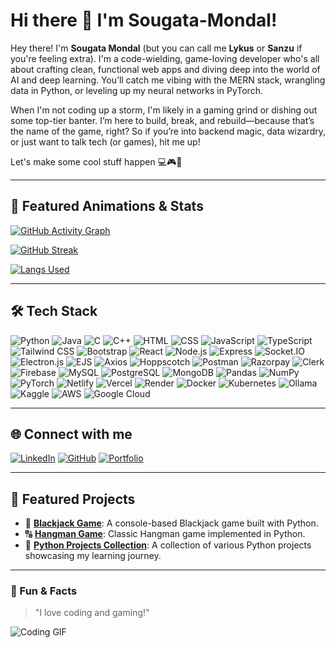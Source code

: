 # Hi there 👋 I'm Sougata-Mondal!

Hey there! I'm **Sougata Mondal** (but you can call me **Lykus** or **Sanzu** if you're feeling extra). I'm a code-wielding, game-loving developer who's all about crafting clean, functional web apps and diving deep into the world of AI and deep learning. You’ll catch me vibing with the MERN stack, wrangling data in Python, or leveling up my neural networks in PyTorch.

When I'm not coding up a storm, I'm likely in a gaming grind or dishing out some top-tier banter. I’m here to build, break, and rebuild—because that’s the name of the game, right? So if you’re into backend magic, data wizardry, or just want to talk tech (or games), hit me up!

Let's make some cool stuff happen 💻🎮🚀

---

## 🎨 Featured Animations & Stats

<!-- GitHub Contribution Graph -->
[![GitHub Activity Graph](https://github-readme-activity-graph.vercel.app/graph?username=Kisuke-Urahara-Code-Whiz&theme=tokyo-night&area=true&hide_border=true)](https://github.com/Kisuke-Urahara-Code-Whiz)

<!-- GitHub Streak Stats -->
[![GitHub Streak](https://streak-stats.demolab.com/?user=Kisuke-Urahara-Code-Whiz&theme=tokyonight&hide_border=true)](https://git.io/streak-stats)

<!-- Alternate Language Breakdown by Repo -->
[![Langs Used](https://github-profile-summary-cards.vercel.app/api/cards/repos-per-language?username=Kisuke-Urahara-Code-Whiz&theme=tokyonight)](https://github.com/vn7n24fzkq/github-profile-summary-cards)

---

## 🛠 Tech Stack
![Python](https://img.shields.io/badge/Python-3776AB?style=for-the-badge&logo=python&logoColor=white)
![Java](https://img.shields.io/badge/Java-007396?style=for-the-badge&logo=java&logoColor=white)
![C](https://img.shields.io/badge/C-00599C?style=for-the-badge&logo=c&logoColor=white)
![C++](https://img.shields.io/badge/C%2B%2B-00599C?style=for-the-badge&logo=c%2B%2B&logoColor=white)
![HTML](https://img.shields.io/badge/HTML-E34F26?style=for-the-badge&logo=html5&logoColor=white)
![CSS](https://img.shields.io/badge/CSS-1572B6?style=for-the-badge&logo=css3&logoColor=white)
![JavaScript](https://img.shields.io/badge/JavaScript-F7DF1E?style=for-the-badge&logo=javascript&logoColor=black)
![TypeScript](https://img.shields.io/badge/TypeScript-3178C6?style=for-the-badge&logo=typescript&logoColor=white)
![Tailwind CSS](https://img.shields.io/badge/Tailwind%20CSS-06B6D4?style=for-the-badge&logo=tailwindcss&logoColor=white)
![Bootstrap](https://img.shields.io/badge/Bootstrap-7952B3?style=for-the-badge&logo=bootstrap&logoColor=white)
![React](https://img.shields.io/badge/React-61DAFB?style=for-the-badge&logo=react&logoColor=black)
![Node.js](https://img.shields.io/badge/Node.js-339933?style=for-the-badge&logo=node.js&logoColor=white)
![Express](https://img.shields.io/badge/Express-000000?style=for-the-badge&logo=express&logoColor=white)
![Socket.IO](https://img.shields.io/badge/Socket.IO-010101?style=for-the-badge&logo=socketdotio&logoColor=white)
![Electron.js](https://img.shields.io/badge/Electron-47848F?style=for-the-badge&logo=electron&logoColor=white)
![EJS](https://img.shields.io/badge/EJS-51C0CF?style=for-the-badge&logo=ejs&logoColor=black)
![Axios](https://img.shields.io/badge/Axios-5A29E4?style=for-the-badge&logo=axios&logoColor=white)
![Hoppscotch](https://img.shields.io/badge/Hoppscotch-2040A1?style=for-the-badge&logo=hoppscotch&logoColor=white)
![Postman](https://img.shields.io/badge/Postman-FF6C37?style=for-the-badge&logo=postman&logoColor=white)
![Razorpay](https://img.shields.io/badge/Razorpay-02042B?style=for-the-badge&logo=razorpay&logoColor=00B9F1)
![Clerk](https://img.shields.io/badge/Clerk-3D4F9F?style=for-the-badge&logo=clerk&logoColor=white)
![Firebase](https://img.shields.io/badge/Firebase-FFCA28?style=for-the-badge&logo=firebase&logoColor=black)
![MySQL](https://img.shields.io/badge/MySQL-4479A1?style=for-the-badge&logo=mysql&logoColor=white)
![PostgreSQL](https://img.shields.io/badge/PostgreSQL-336791?style=for-the-badge&logo=postgresql&logoColor=white)
![MongoDB](https://img.shields.io/badge/MongoDB-47A248?style=for-the-badge&logo=mongodb&logoColor=white)
![Pandas](https://img.shields.io/badge/Pandas-150458?style=for-the-badge&logo=pandas&logoColor=white)
![NumPy](https://img.shields.io/badge/NumPy-013243?style=for-the-badge&logo=numpy&logoColor=white)
![PyTorch](https://img.shields.io/badge/PyTorch-EE4C2C?style=for-the-badge&logo=pytorch&logoColor=white)
![Netlify](https://img.shields.io/badge/Netlify-00C7B7?style=for-the-badge&logo=netlify&logoColor=white)
![Vercel](https://img.shields.io/badge/Vercel-000000?style=for-the-badge&logo=vercel&logoColor=white)
![Render](https://img.shields.io/badge/Render-46E3B7?style=for-the-badge&logo=render&logoColor=black)
![Docker](https://img.shields.io/badge/Docker-2496ED?style=for-the-badge&logo=docker&logoColor=white)
![Kubernetes](https://img.shields.io/badge/Kubernetes-326CE5?style=for-the-badge&logo=kubernetes&logoColor=white)
![Ollama](https://img.shields.io/badge/Ollama-000000?style=for-the-badge&logo=ollama&logoColor=white)
![Kaggle](https://img.shields.io/badge/Kaggle-20BEFF?style=for-the-badge&logo=kaggle&logoColor=white)
![AWS](https://img.shields.io/badge/AWS-232F3E?style=for-the-badge&logo=amazon-aws&logoColor=white)
![Google Cloud](https://img.shields.io/badge/Google%20Cloud-4285F4?style=for-the-badge&logo=google-cloud&logoColor=white)

---

## 🌐 Connect with me
[![LinkedIn](https://img.shields.io/badge/LinkedIn-0A66C2?style=for-the-badge&logo=linkedin&logoColor=white)](https://www.linkedin.com/in/sougata-mondal-ba3430330)
[![GitHub](https://img.shields.io/badge/GitHub-181717?style=for-the-badge&logo=github&logoColor=white)](https://github.com/Kisuke-Urahara-Code-Whiz)
[![Portfolio](https://img.shields.io/badge/Portfolio-FF5722?style=for-the-badge&logo=firefox&logoColor=white)](https://codewhizlykus.netlify.app)

---

## 🚀 Featured Projects
- 🎲 [**Blackjack Game**](https://github.com/Kisuke-Urahara-Code-Whiz/Python-Projects/tree/main/Blackjack): A console-based Blackjack game built with Python.
- 🔠 [**Hangman Game**](https://github.com/Kisuke-Urahara-Code-Whiz/Python-Projects/tree/main/hangman): Classic Hangman game implemented in Python.
- 🐍 [**Python Projects Collection**](https://github.com/Kisuke-Urahara-Code-Whiz/Python-Projects.git): A collection of various Python projects showcasing my learning journey.

---

### 🎉 Fun & Facts
> "I love coding and gaming!"  

![Coding GIF](https://i.gifer.com/EHil.gif)

